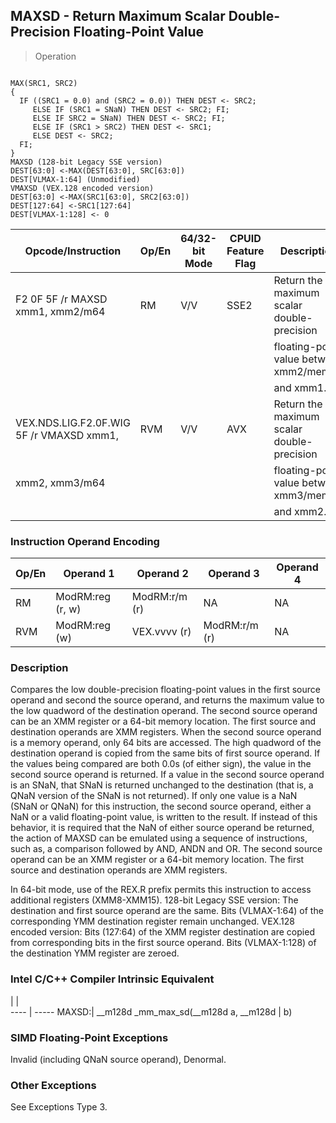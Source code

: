 ## MAXSD - Return Maximum Scalar Double-Precision Floating-Point Value

> Operation
``` slim

MAX(SRC1, SRC2)
{
  IF ((SRC1 = 0.0) and (SRC2 = 0.0)) THEN DEST <- SRC2;
     ELSE IF (SRC1 = SNaN) THEN DEST <- SRC2; FI;
     ELSE IF SRC2 = SNaN) THEN DEST <- SRC2; FI;
     ELSE IF (SRC1 > SRC2) THEN DEST <- SRC1;
     ELSE DEST <- SRC2;
  FI;
}
MAXSD (128-bit Legacy SSE version)
DEST[63:0] <-MAX(DEST[63:0], SRC[63:0])
DEST[VLMAX-1:64] (Unmodified)
VMAXSD (VEX.128 encoded version)
DEST[63:0] <-MAX(SRC1[63:0], SRC2[63:0])
DEST[127:64] <-SRC1[127:64]
DEST[VLMAX-1:128] <- 0

```

 Opcode/Instruction                      | Op/En| 64/32-bit Mode| CPUID Feature Flag| Description                               
 ---  | --- | --- | --- | ---
 F2 0F 5F /r MAXSD xmm1, xmm2/m64        | RM   | V/V           | SSE2              | Return the maximum scalar double-precision
                                         |      |               |                   | floating-point value between xmm2/mem64   
                                         |      |               |                   | and xmm1.                                 
 VEX.NDS.LIG.F2.0F.WIG 5F /r VMAXSD xmm1,| RVM  | V/V           | AVX               | Return the maximum scalar double-precision
 xmm2, xmm3/m64                          |      |               |                   | floating-point value between xmm3/mem64   
                                         |      |               |                   | and xmm2.                                 

### Instruction Operand Encoding
 Op/En| Operand 1       | Operand 2    | Operand 3    | Operand 4
 ---  | --- | --- | --- | ---
 RM   | ModRM:reg (r, w)| ModRM:r/m (r)| NA           | NA       
 RVM  | ModRM:reg (w)   | VEX.vvvv (r) | ModRM:r/m (r)| NA       

### Description
Compares the low double-precision floating-point values in the first source
operand and second the source operand, and returns the maximum value to the
low quadword of the destination operand. The second source operand can be an
XMM register or a 64-bit memory location. The first source and destination operands
are XMM registers. When the second source operand is a memory operand, only
64 bits are accessed. The high quadword of the destination operand is copied
from the same bits of first source operand. If the values being compared are
both 0.0s (of either sign), the value in the second source operand is returned.
If a value in the second source operand is an SNaN, that SNaN is returned unchanged
to the destination (that is, a QNaN version of the SNaN is not returned). If
only one value is a NaN (SNaN or QNaN) for this instruction, the second source
operand, either a NaN or a valid floating-point value, is written to the result.
If instead of this behavior, it is required that the NaN of either source operand
be returned, the action of MAXSD can be emulated using a sequence of instructions,
such as, a comparison followed by AND, ANDN and OR. The second source operand
can be an XMM register or a 64-bit memory location. The first source and destination
operands are XMM registers.

In 64-bit mode, use of the REX.R prefix permits this instruction to access additional
registers (XMM8-XMM15). 128-bit Legacy SSE version: The destination and first
source operand are the same. Bits (VLMAX-1:64) of the corresponding YMM destination
register remain unchanged. VEX.128 encoded version: Bits (127:64) of the XMM
register destination are copied from corresponding bits in the first source
operand. Bits (VLMAX-1:128) of the destination YMM register are zeroed.



### Intel C/C++ Compiler Intrinsic Equivalent
   | |  
---- | -----
 MAXSD:| __m128d _mm_max_sd(__m128d a, __m128d
       | b)                                   

### SIMD Floating-Point Exceptions
Invalid (including QNaN source operand), Denormal.


### Other Exceptions
See Exceptions Type 3.
